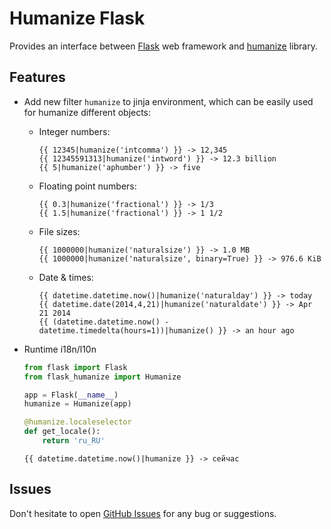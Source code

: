 # Humanize Flask

Provides an interface between [Flask](http://flask.pocoo.org/) web framework
and [humanize](https://github.com/jmoiron/humanize) library.

## Features

- Add new filter `humanize` to jinja environment, which can be easily used for
  humanize different objects:

    + Integer numbers:

      ```jinja
      {{ 12345|humanize('intcomma') }} -> 12,345
      {{ 12345591313|humanize('intword') }} -> 12.3 billion
      {{ 5|humanize('aphumber') }} -> five
      ```

    + Floating point numbers:

      ```jinja
      {{ 0.3|humanize('fractional') }} -> 1/3
      {{ 1.5|humanize('fractional') }} -> 1 1/2
      ```

    + File sizes:

      ```jinja
      {{ 1000000|humanize('naturalsize') }} -> 1.0 MB
      {{ 1000000|humanize('naturalsize', binary=True) }} -> 976.6 KiB
      ```

    + Date & times:

      ```jinja
      {{ datetime.datetime.now()|humanize('naturalday') }} -> today
      {{ datetime.date(2014,4,21)|humanize('naturaldate') }} -> Apr 21 2014
      {{ (datetime.datetime.now() - datetime.timedelta(hours=1))|humanize() }} -> an hour ago
      ```

- Runtime i18n/l10n

    ```python
    from flask import Flask
    from flask_humanize import Humanize
    
    app = Flask(__name__)
    humanize = Humanize(app)
    
    @humanize.localeselector
    def get_locale():
        return 'ru_RU'
    ```

    ```jinja
    {{ datetime.datetime.now()|humanize }} -> сейчас
    ```

## Issues

Don't hesitate to open [GitHub Issues](https://github.com/vitalk/flask-humanize/issues) for any bug or suggestions.

